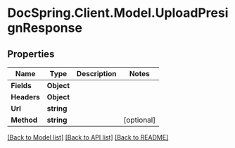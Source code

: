 # DocSpring.Client.Model.UploadPresignResponse

## Properties

Name | Type | Description | Notes
------------ | ------------- | ------------- | -------------
**Fields** | **Object** |  | 
**Headers** | **Object** |  | 
**Url** | **string** |  | 
**Method** | **string** |  | [optional] 

[[Back to Model list]](../README.md#documentation-for-models) [[Back to API list]](../README.md#documentation-for-api-endpoints) [[Back to README]](../README.md)

